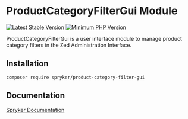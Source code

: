 # ProductCategoryFilterGui Module
[![Latest Stable Version](https://poser.pugx.org/spryker/product-category-filter-gui/v/stable.svg)](https://packagist.org/packages/spryker/product-category-filter-gui)
[![Minimum PHP Version](https://img.shields.io/badge/php-%3E%3D%208.1-8892BF.svg)](https://php.net/)

ProductCategoryFilterGui is a user interface module to manage product category filters in the Zed Administration Interface.

## Installation

```
composer require spryker/product-category-filter-gui
```

## Documentation

[Spryker Documentation](https://docs.spryker.com)
